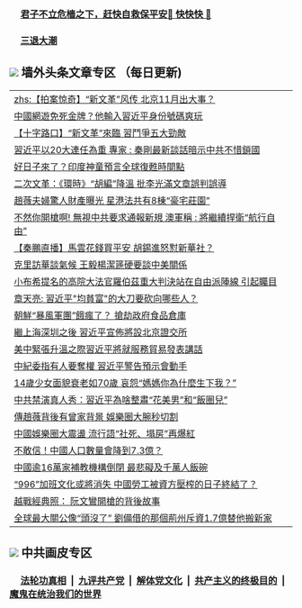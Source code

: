 
 ### &nbsp;&nbsp;&nbsp;&nbsp; [君子不立危樯之下，赶快自救保平安🍎 快快快 📩](https://github.com/pwgy/td/blob/master/README.md)

 ### &nbsp;&nbsp;&nbsp;&nbsp; [三退大潮](https://eqbpwckh.azureedge.net/?key=wjsottsjpndjwfkg&pin=65881581&ag=ogQuit&from=pw2) 

## <img src="https://img.icons8.com/cute-clipart/2x/circled-right.png"> 墙外头条文章专区 （每日更新)

<Table>
<tr><td colspan="2" align="left"><a href="https://eqbpwckh.azureedge.net/?ag=c1494425&key=wjsottsjpndjwfkg&from=pw2">zhs:【拍案惊奇】“新文革”风传 北京11月出大事？</a></td></tr>
<tr><td colspan="2" align="left"><a href="https://eqbpwckh.azureedge.net/?ag=c1494334&key=wjsottsjpndjwfkg&from=pw2">中國網遊免死金牌？他輸入習近平身份號碼爽玩
</a></td></tr>
<tr><td colspan="2" align="left"><a href="https://eqbpwckh.azureedge.net/?ag=c1494439&key=wjsottsjpndjwfkg&from=pw2">【十字路口】“新文革”來臨 習鬥爭五大勁敵
</a></td></tr>
<tr><td colspan="2" align="left"><a href="https://eqbpwckh.azureedge.net/?ag=c1494345&key=wjsottsjpndjwfkg&from=pw2">習近平以20大連任為重 專家 : 秦剛最新談話暗示中共不惜鎖國
</a></td></tr>
<tr><td colspan="2" align="left"><a href="https://eqbpwckh.azureedge.net/?ag=c1494446&key=wjsottsjpndjwfkg&from=pw2">好日子來了？印度神童預言全球復甦時間點
</a></td></tr>
<tr><td colspan="2" align="left"><a href="https://eqbpwckh.azureedge.net/?ag=c1494441&key=wjsottsjpndjwfkg&from=pw2">二次文革：《環時》“胡編”降溫 批李光滿文章誤判誤導
</a></td></tr>
<tr><td colspan="2" align="left"><a href="https://eqbpwckh.azureedge.net/?ag=c1494383&key=wjsottsjpndjwfkg&from=pw2">趙薇夫婦驚人財產曝光 星港法共有8棟“豪宅莊園”
</a></td></tr>
<tr><td colspan="2" align="left"><a href="https://eqbpwckh.azureedge.net/?ag=c1494344&key=wjsottsjpndjwfkg&from=pw2">不然你開槍啊! 無視中共要求通報新規 澳軍稱 : 將繼續捍衛“航行自由”
</a></td></tr>
<tr><td colspan="2" align="left"><a href="https://eqbpwckh.azureedge.net/?ag=c1494433&key=wjsottsjpndjwfkg&from=pw2">【秦鵬直播】馬雲花錢買平安 胡錫進怒懟新華社？
</a></td></tr>
<tr><td colspan="2" align="left"><a href="https://eqbpwckh.azureedge.net/?ag=c1494359&key=wjsottsjpndjwfkg&from=pw2">克里訪華談氣候 王毅楊潔篪硬要談中美關係
</a></td></tr>
<tr><td colspan="2" align="left"><a href="https://eqbpwckh.azureedge.net/?ag=c1494393&key=wjsottsjpndjwfkg&from=pw2">小布希提名的高院大法官羅伯茲重大判決站在自由派陣線 引起矚目
</a></td></tr>
<tr><td colspan="2" align="left"><a href="https://eqbpwckh.azureedge.net/?ag=c1494401&key=wjsottsjpndjwfkg&from=pw2">章天亮: 習近平&quot;均貧富&quot;的大刀要砍向哪些人？
</a></td></tr>
<tr><td colspan="2" align="left"><a href="https://eqbpwckh.azureedge.net/?ag=c1494426&key=wjsottsjpndjwfkg&from=pw2">朝鮮“暴風軍團”餓瘋了？ 搶劫政府食品倉庫
</a></td></tr>
<tr><td colspan="2" align="left"><a href="https://eqbpwckh.azureedge.net/?ag=c1494410&key=wjsottsjpndjwfkg&from=pw2">繼上海深圳之後 習近平宣佈將設北京證交所
</a></td></tr>
<tr><td colspan="2" align="left"><a href="https://eqbpwckh.azureedge.net/?ag=c1494332&key=wjsottsjpndjwfkg&from=pw2">美中緊張升溫之際習近平將就服務貿易發表講話
</a></td></tr>
<tr><td colspan="2" align="left"><a href="https://eqbpwckh.azureedge.net/?ag=c1494449&key=wjsottsjpndjwfkg&from=pw2">中紀委指有人要奪權 習近平警告預示會動手
</a></td></tr>
<tr><td colspan="2" align="left"><a href="https://eqbpwckh.azureedge.net/?ag=c1494421&key=wjsottsjpndjwfkg&from=pw2">14歲少女面貌衰老如70歲 哀怨“媽媽你為什麼生下我？”
</a></td></tr>
<tr><td colspan="2" align="left"><a href="https://eqbpwckh.azureedge.net/?ag=c1494420&key=wjsottsjpndjwfkg&from=pw2">中共禁演真人秀：習近平為啥整肅“花美男”和“飯圈兒”
</a></td></tr>
<tr><td colspan="2" align="left"><a href="https://eqbpwckh.azureedge.net/?ag=c1494459&key=wjsottsjpndjwfkg&from=pw2">傳趙薇背後有曾家背景 娛樂圈大腕秒切割
</a></td></tr>
<tr><td colspan="2" align="left"><a href="https://eqbpwckh.azureedge.net/?ag=c1494389&key=wjsottsjpndjwfkg&from=pw2">中國娛樂圈大震盪 流行語“社死、塌房”再爆紅
</a></td></tr>
<tr><td colspan="2" align="left"><a href="https://eqbpwckh.azureedge.net/?ag=c1494466&key=wjsottsjpndjwfkg&from=pw2">不敢信！中國人口數量會降到7.3億？
</a></td></tr>
<tr><td colspan="2" align="left"><a href="https://eqbpwckh.azureedge.net/?ag=c1494364&key=wjsottsjpndjwfkg&from=pw2">中國逾16萬家補教機構倒閉 最悲礙及千萬人飯碗
</a></td></tr>
<tr><td colspan="2" align="left"><a href="https://eqbpwckh.azureedge.net/?ag=c1494333&key=wjsottsjpndjwfkg&from=pw2">“996”加班文化或將消失 中國勞工被資方壓榨的日子終結了？
</a></td></tr>
<tr><td colspan="2" align="left"><a href="https://eqbpwckh.azureedge.net/?ag=c1494440&key=wjsottsjpndjwfkg&from=pw2">越戰經典照： 阮文鸞開槍的背後故事
</a></td></tr>
<tr><td colspan="2" align="left"><a href="https://eqbpwckh.azureedge.net/?ag=c1494361&key=wjsottsjpndjwfkg&from=pw2">全球最大關公像“頭沒了” 劉備借的那個荊州斥資1.7億替他搬新家
</a></td></tr>
 </Table>

 ## <img src="https://img.icons8.com/cute-clipart/2x/circled-right.png"> 中共画皮专区
 ### &nbsp;&nbsp;&nbsp;&nbsp; [法轮功真相](https://github.com/begood0513/basic/blob/master/README.md) &nbsp;|&nbsp; [九评共产党](https://github.com/begood0513/9ping.md/blob/master/README.md) &nbsp;|&nbsp; [解体党文化](https://github.com/begood0513/jtdwh.md/blob/master/README.md)   &nbsp;|&nbsp; [共产主义的终极目的](https://github.com/begood0513/gczydzjmd.md/blob/master/README.md) &nbsp;|&nbsp; [魔鬼在统治我们的世界](https://github.com/begood0513/gczydzjmd.md/blob/master/README.md) 
